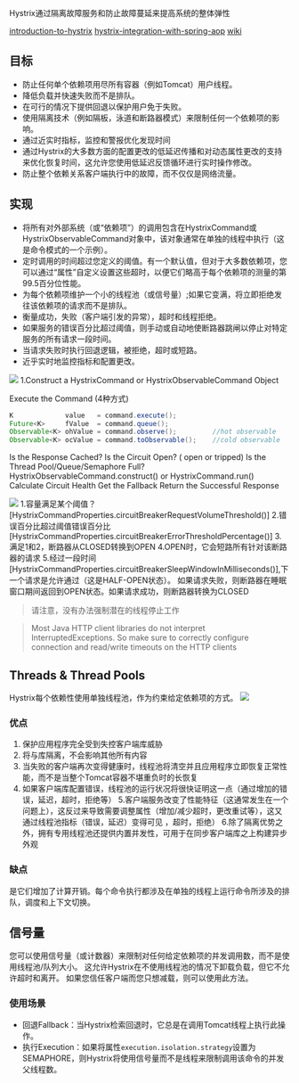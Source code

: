 Hystrix通过隔离故障服务和防止故障蔓延来提高系统的整体弹性

[introduction-to-hystrix](https://www.baeldung.com/introduction-to-hystrix)
[hystrix-integration-with-spring-aop](https://www.baeldung.com/hystrix-integration-with-spring-aop)
[wiki](https://github.com/Netflix/Hystrix/wiki)

## 目标
- 防止任何单个依赖项用尽所有容器（例如Tomcat）用户线程。
- 降低负载并快速失败而不是排队。
- 在可行的情况下提供回退以保护用户免于失败。
- 使用隔离技术（例如隔板，泳道和断路器模式）来限制任何一个依赖项的影响。
- 通过近实时指标，监控和警报优化发现时间
- 通过Hystrix的大多数方面的配置更改的低延迟传播和对动态属性更改的支持来优化恢复时间，这允许您使用低延迟反馈循环进行实时操作修改。
- 防止整个依赖关系客户端执行中的故障，而不仅仅是网络流量。

## 实现
- 将所有对外部系统（或“依赖项”）的调用包含在HystrixCommand或HystrixObservableCommand对象中，该对象通常在单独的线程中执行（这是命令模式的一个示例）。
- 定时调用的时间超过您定义的阈值。有一个默认值，但对于大多数依赖项，您可以通过“属性”自定义设置这些超时，以便它们略高于每个依赖项的测量的第99.5百分位性能。
- 为每个依赖项维护一个小的线程池（或信号量）;如果它变满，将立即拒绝发往该依赖项的请求而不是排队。
- 衡量成功，失败（客户端引发的异常），超时和线程拒绝。
- 如果服务的错误百分比超过阈值，则手动或自动地使断路器跳闸以停止对特定服务的所有请求一段时间。
- 当请求失败时执行回退逻辑，被拒绝，超时或短路。
- 近乎实时地监控指标和配置更改。

![](https://raw.githubusercontent.com/wiki/Netflix/Hystrix/images/hystrix-command-flow-chart.png)
1.Construct a HystrixCommand or HystrixObservableCommand Object

Execute the Command (4种方式)
 ```java
K             value   = command.execute();
Future<K>     fValue  = command.queue();
Observable<K> ohValue = command.observe();         //hot observable
Observable<K> ocValue = command.toObservable();    //cold observable
```
Is the Response Cached?
Is the Circuit Open? ( open or tripped)
Is the Thread Pool/Queue/Semaphore Full?
HystrixObservableCommand.construct() or HystrixCommand.run()
Calculate Circuit Health
Get the Fallback
Return the Successful Response


![](https://raw.githubusercontent.com/wiki/Netflix/Hystrix/images/circuit-breaker-1280.png)
1.容量满足某个阈值？[HystrixCommandProperties.circuitBreakerRequestVolumeThreshold()]
2.错误百分比超过阈值错误百分比 [HystrixCommandProperties.circuitBreakerErrorThresholdPercentage()]
3. 满足1和2，断路器从CLOSED转换到OPEN
4.OPEN时，它会短路所有针对该断路器的请求
5.经过一段时间[HystrixCommandProperties.circuitBreakerSleepWindowInMilliseconds()],下一个请求是允许通过（这是HALF-OPEN状态）。
如果请求失败，则断路器在睡眠窗口期间返回到OPEN状态。如果请求成功，则断路器转换为CLOSED

> 请注意，没有办法强制潜在的线程停止工作

> Most Java HTTP client libraries do not interpret InterruptedExceptions. So make sure to correctly configure connection and read/write timeouts on the HTTP clients


## Threads & Thread Pools
Hystrix每个依赖性使用单独线程池，作为约束给定依赖项的方式。
![](https://raw.githubusercontent.com/wiki/Netflix/Hystrix/images/request-example-with-latency-1280.png)

### 优点
1. 保护应用程序完全受到失控客户端库威胁
2. 将与库隔离，不会影响其他所有内容
3. 当失败的客户端再次变得健康时，线程池将清空并且应用程序立即恢复正常性能，而不是当整个Tomcat容器不堪重负时的长恢复
4. 如果客户端库配置错误，线程池的运行状况将很快证明这一点（通过增加的错误，延迟，超时，拒绝等）
5.客户端服务改变了性能特征（这通常发生在一个问题上），这反过来导致需要调整属性（增加/减少超时，更改重试等），这又通过线程池指标（错误，延迟）变得可见 ，超时，拒绝）
6.除了隔离优势之外，拥有专用线程池还提供内置并发性，可用于在同步客户端库之上构建异步外观
### 缺点
是它们增加了计算开销。每个命令执行都涉及在单独的线程上运行命令所涉及的排队，调度和上下文切换。

## 信号量
您可以使用信号量（或计数器）来限制对任何给定依赖项的并发调用数，而不是使用线程池/队列大小。 这允许Hystrix在不使用线程池的情况下卸载负载，但它不允许超时和离开。 
如果您信任客户端而您只想减载，则可以使用此方法。
### 使用场景
- 回退Fallback：当Hystrix检索回退时，它总是在调用Tomcat线程上执行此操作。
- 执行Execution：如果将属性`execution.isolation.strategy`设置为SEMAPHORE，则Hystrix将使用信号量而不是线程来限制调用该命令的并发父线程数。